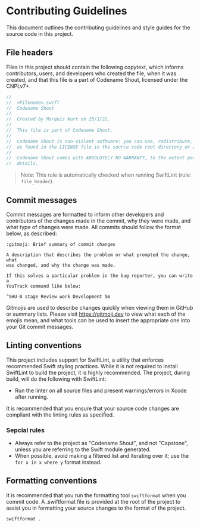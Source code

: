 # Contributing Guidelines

This document outlines the contributing guidelines and style guides for
the source code in this project.

## File headers

Files in this project should contain the following copytext, which informs
contributors, users, and developers who created the file, when it was
created, and that this file is a part of Codename Shout, licensed under the
CNPLv7+.

```swift
//
//  <Filename>.swift
//  Codename Shout
//
//  Created by Marquis Kurt on 25/1/22.
//
//  This file is part of Codename Shout.
//
//  Codename Shout is non-violent software: you can use, redistribute, and/or modify it under the terms of the CNPLv7+
//  as found in the LICENSE file in the source code root directory or at <https://git.pixie.town/thufie/npl-builder>.
//
//  Codename Shout comes with ABSOLUTELY NO WARRANTY, to the extent permitted by applicable law. See the CNPL for
//  details.
```

> Note: This rule is automatically checked when running SwiftLint (rule: `file_header`).

## Commit messages

Commit messages are formatted to inform other developers and contributors
of the changes made in the commit, why they were made, and what type of
changes were made. All commits should follow the format below, as described:

```
:gitmoji: Brief summary of commit changes

A description that describes the problem or what prompted the change, what
was changed, and why the change was made.

If this solves a particular problem in the bug reporter, you can write a
YouTrack command like below:

^SHU-0 stage Review work Development 5m
```

Gitmojis are used to describe changes quickly when viewing them in GitHub
or summary lists. Please visit https://gitmoji.dev to view what each of
the emojis mean, and what tools can be used to insert the appropriate one
into your Git commit messages.

## Linting conventions

This project includes support for SwiftLint, a utility that enforces
recommended Swift styling practices. While it is not required to install
SwiftLint to build the project, it is highly recommended. The project,
during build, will do the following with SwiftLint:

- Run the linter on all source files and present warnings/errors in Xcode
  after running.
  
It is recommended that you ensure that your source code changes are
compliant with the linting rules as specified.

### Sepcial rules

- Always refer to the project as "Codename Shout", and not "Capstone",
  unless you are referring to the Swift module generated.
- When possible, avoid making a filtered list and iterating over it; use
  the `for x in x where y` format instead.

## Formatting conventions

It is recommended that you run the formatting tool `swiftformat` when you
commit code. A .swiftformat file is provided at the root of the project to
assist you in formatting your source changes to the format of the project.

```
swiftformat .
```
